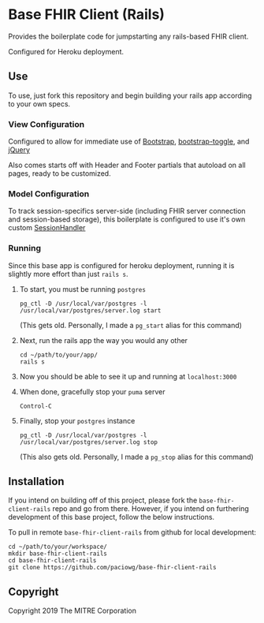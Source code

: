 # Base FHIR Client (Rails)

Provides the boilerplate code for jumpstarting any rails-based FHIR client.

Configured for Heroku deployment.

## Use

To use, just fork this repository and begin building your rails app according 
to your own specs.

### View Configuration

Configured to allow for immediate use of 
[Bootstrap](https://getbootstrap.com/docs/4.3/getting-started/introduction/),
[bootstrap-toggle](https://www.bootstraptoggle.com/), and
[jQuery](https://api.jquery.com/)

Also comes starts off with Header and Footer partials that autoload on all 
pages, ready to be customized.

### Model Configuration

To track session-specifics server-side (including FHIR server connection and 
session-based storage), this boilerplate is configured to use it's own custom 
[SessionHandler](http://htmlpreview.github.io/?https://github.com/paciowg/base-fhir-client-rails/blob/master/doc/SessionHandler.html)

### Running

Since this base app is configured for heroku deployment, running it is 
slightly more effort than just `rails s`.

1. To start, you must be running `postgres`

    ```
    pg_ctl -D /usr/local/var/postgres -l /usr/local/var/postgres/server.log start
    ```
    (This gets old. Personally, I made a `pg_start` alias for this command)

2. Next, run the rails app the way you would any other

    ```
    cd ~/path/to/your/app/
    rails s
    ```

3. Now you should be able to see it up and running at `localhost:3000`

4. When done, gracefully stop your `puma` server

    ```
    Control-C
    ```

5. Finally, stop your `postgres` instance

    ```
    pg_ctl -D /usr/local/var/postgres -l /usr/local/var/postgres/server.log stop
    ```
    (This also gets old. Personally, I made a `pg_stop` alias for this command)

## Installation

If you intend on building off of this project, please fork the 
`base-fhir-client-rails` repo and go from there. However, if you intend on 
furthering development of this base project, follow the below instructions.

To pull in remote `base-fhir-client-rails` from github for local development:

```
cd ~/path/to/your/workspace/
mkdir base-fhir-client-rails
cd base-fhir-client-rails
git clone https://github.com/paciowg/base-fhir-client-rails
```


## Copyright

Copyright 2019 The MITRE Corporation